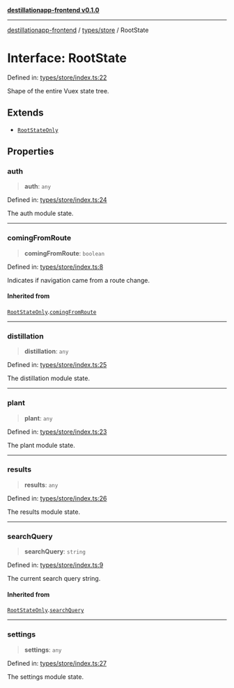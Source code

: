 [**destillationapp-frontend v0.1.0**](../../../README.md)

***

[destillationapp-frontend](../../../modules.md) / [types/store](../README.md) / RootState

# Interface: RootState

Defined in: [types/store/index.ts:22](https://github.com/DestillApp/main/blob/76aba95a5d8c1d9174ebde73d7b50f0ea64b491a/frontend/src/types/store/index.ts#L22)

Shape of the entire Vuex state tree.

## Extends

- [`RootStateOnly`](RootStateOnly.md)

## Properties

### auth

> **auth**: `any`

Defined in: [types/store/index.ts:24](https://github.com/DestillApp/main/blob/76aba95a5d8c1d9174ebde73d7b50f0ea64b491a/frontend/src/types/store/index.ts#L24)

The auth module state.

***

### comingFromRoute

> **comingFromRoute**: `boolean`

Defined in: [types/store/index.ts:8](https://github.com/DestillApp/main/blob/76aba95a5d8c1d9174ebde73d7b50f0ea64b491a/frontend/src/types/store/index.ts#L8)

Indicates if navigation came from a route change.

#### Inherited from

[`RootStateOnly`](RootStateOnly.md).[`comingFromRoute`](RootStateOnly.md#comingfromroute)

***

### distillation

> **distillation**: `any`

Defined in: [types/store/index.ts:25](https://github.com/DestillApp/main/blob/76aba95a5d8c1d9174ebde73d7b50f0ea64b491a/frontend/src/types/store/index.ts#L25)

The distillation module state.

***

### plant

> **plant**: `any`

Defined in: [types/store/index.ts:23](https://github.com/DestillApp/main/blob/76aba95a5d8c1d9174ebde73d7b50f0ea64b491a/frontend/src/types/store/index.ts#L23)

The plant module state.

***

### results

> **results**: `any`

Defined in: [types/store/index.ts:26](https://github.com/DestillApp/main/blob/76aba95a5d8c1d9174ebde73d7b50f0ea64b491a/frontend/src/types/store/index.ts#L26)

The results module state.

***

### searchQuery

> **searchQuery**: `string`

Defined in: [types/store/index.ts:9](https://github.com/DestillApp/main/blob/76aba95a5d8c1d9174ebde73d7b50f0ea64b491a/frontend/src/types/store/index.ts#L9)

The current search query string.

#### Inherited from

[`RootStateOnly`](RootStateOnly.md).[`searchQuery`](RootStateOnly.md#searchquery)

***

### settings

> **settings**: `any`

Defined in: [types/store/index.ts:27](https://github.com/DestillApp/main/blob/76aba95a5d8c1d9174ebde73d7b50f0ea64b491a/frontend/src/types/store/index.ts#L27)

The settings module state.
